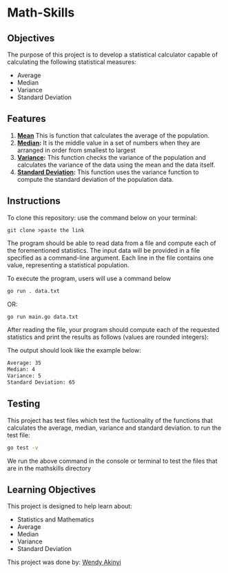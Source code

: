 # Math-Skills

## Objectives

The purpose of this project is to develop a statistical calculator capable of calculating the following statistical measures:

- Average
- Median
- Variance
- Standard Deviation

## Features
1. **[Mean](https://learn.zone01kisumu.ke/git/weakinyi/math-skills/src/branch/master/mathskills/average.go)** This is function that calculates the average of the population.
2. **[Median](https://learn.zone01kisumu.ke/git/weakinyi/math-skills/src/branch/master/mathskills/median.go):** It is the middle value in a set of numbers when they are arranged in order from smallest to largest
3. **[Variance](https://learn.zone01kisumu.ke/git/weakinyi/math-skills/src/branch/master/mathskills/variance.go):** This function checks the variance of the population and calculates the variance of the data using the mean and the data itself.
4. **[Standard Deviation](https://learn.zone01kisumu.ke/git/weakinyi/math-skills/src/branch/master/mathskills/standarddeviation.go):** This function uses the variance function to compute the standard deviation of the population data.

## Instructions

To clone this repository: use the command below on your terminal:
```
git clone >paste the link
```

The program should be able to read data from a file and compute each of the forementioned statistics. The input data will be provided in a file specified as a command-line argument. Each line in the file contains one value, representing a statistical population.

To execute the program, users will use a command below
```bash
go run . data.txt
```
OR:

```bash
go run main.go data.txt
```
After reading the file, your program should compute each of the requested statistics and print the results as follows (values are rounded integers):

The output should look like the example below:
```bash
Average: 35
Median: 4
Variance: 5
Standard Deviation: 65
```


## Testing

This project has test files which test the fuctionality of the functions that calculates the average, median, variance and standard deviation. to run the test file:

```bash
go test -v
```
We run the above command in the console or terminal to test the files that are in the mathskills directory

## Learning Objectives

This project is designed to help learn about:

- Statistics and Mathematics
- Average
- Median
- Variance
- Standard Deviation

This project was done by:
[Wendy Akinyi](https://github.com/Wendy-Tabitha/MathMystique)